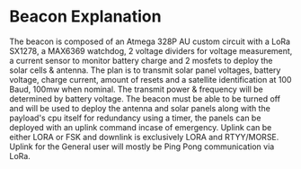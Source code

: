 # Beacon Explanation
The beacon is composed of an Atmega 328P AU custom circuit with a LoRa SX1278, a MAX6369 watchdog, 2 voltage dividers for voltage measurement, a current sensor to monitor battery charge and 2 mosfets to deploy the solar cells & antenna. The  plan is to transmit solar panel voltages, battery voltage, charge current, amount of resets and a satellite identification at 100 Baud, 100mw when nominal. The transmit power & frequency will be determined by battery voltage. The beacon must be able to be turned off and will be used to deploy the antenna and solar panels along with the payload's cpu itself for redundancy using a timer, the panels can be deployed with an uplink command incase of emergency.
Uplink can be either LORA or FSK and downlink is exclusively LORA and RTYY/MORSE.
Uplink for the General user will mostly be Ping Pong communication via LoRa.

